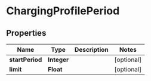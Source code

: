 

# ChargingProfilePeriod


## Properties

| Name | Type | Description | Notes |
|------------ | ------------- | ------------- | -------------|
|**startPeriod** | **Integer** |  |  [optional] |
|**limit** | **Float** |  |  [optional] |



